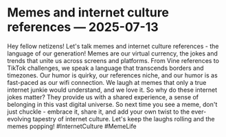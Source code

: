# Memes and internet culture references — 2025-07-13

Hey fellow netizens! Let's talk memes and internet culture references - the language of our generation! Memes are our virtual currency, the jokes and trends that unite us across screens and platforms. From Vine references to TikTok challenges, we speak a language that transcends borders and timezones. Our humor is quirky, our references niche, and our humor is as fast-paced as our wifi connection. We laugh at memes that only a true internet junkie would understand, and we love it. So why do these internet jokes matter? They provide us with a shared experience, a sense of belonging in this vast digital universe. So next time you see a meme, don't just chuckle - embrace it, share it, and add your own twist to the ever-evolving tapestry of internet culture. Let's keep the laughs rolling and the memes popping! #InternetCulture #MemeLife